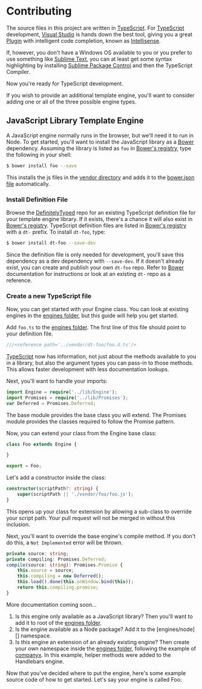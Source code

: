 ﻿# Contributing

The source files in this project are written in [TypeScript][]. For
[TypeScript][] development, [Visual Studio][] is hands down the best tool,
giving you a great [Plugin] with intelligent code completion, known as
[Intellisense][].

If, however, you don't have a Windows OS available to you or you prefer to use
something like [Sublime Text][], you can at least get some syntax highlighting
by installing [Sublime Package Control][] and then the TypeScript Compiler.

Now you're ready for TypeScript development.

If you wish to provide an additional template engine, you'll want to consider
adding one or all of the three possible engine types.


## JavaScript Library Template Engine

A JavaScript engine normally runs in the browser, but we'll need it to run in
Node. To get started, you'll want to install the JavaScript library as a
[Bower][] dependency. Assuming the library is listed as `foo` in
[Bower's registry][], type the following in your shell:

```sh
$ bower install foo --save
```

This installs the js files in the [vendor directory][] and adds it to the
[bower.json file][] automatically.


### Install Definition File

Browse the [DefinitelyTyped] repo for an existing TypeScript definition file
for your template engine library. If it exists, there's a chance it will also
exist in [Bower's registry][]. TypeScript definition files are listed in
[Bower's registry][] with a `dt-` prefix. To install `dt-foo`, type:

```sh
$ bower install dt-foo --save-dev
```

Since the definition file is only needed for development, you'll save this
dependency as a dev dependency with `--save-dev`. If it doesn't already exist,
you can create and publish your own `dt-foo` repo. Refer to [Bower][]
documentation for instructions or look at an existing `dt-` repo as a
reference.


### Create a new TypeScript file

Now, you can get started with your Engine class. You can look at existing
engines in the [engines folder][], but this guide will help you get started.

Add `foo.ts` to the [engines folder][]. The first line of this file should
point to your definition file.

```ts
///<reference path='../vendor/dt-foo/foo.d.ts'/>
```

[TypeScript][] now has information, not just about the methods available to you
in a library, but also the argument types you can pass-in to those methods.
This allows faster development with less documentation lookups.

Next, you'll want to handle your imports:

```ts
import Engine = require('../lib/Engine');
import Promises = require('../lib/Promises');
var Deferred = Promises.Deferred;
```

The base module provides the base class you will extend. The Promises module
provides the classes required to follow the Promise pattern.

Now, you can extend your class from the Engine base class:

```ts
class Foo extends Engine {

}

export = Foo;
```

Let's add a constructor inside the class:

```ts
constructor(scriptPath?: string) {
    super(scriptPath || './vendor/foo/foo.js');
}
```

This opens up your class for extension by allowing a sub-class to override
your script path. Your pull request will not be merged in without this
inclusion.

Next, you'll want to override the base engine's compile method. If you don't
do this, a `Not Implemented` error will be thrown.

```ts
private source: string;
private compiling: Promises.Deferred;
compile(source: string): Promises.Promise {
    this.source = source;
    this.compiling = new Deferred();
    this.load().done(this.onWindow.bind(this));
    return this.compiling.promise;
}
```

More documentation coming soon...



[Bower]: http://bower.io/
[Bower's registry]: http://sindresorhus.com/bower-components/
[vendor directory]: vendor
[bower.json file]: bower.json
[engines folder]: engines
[Visual Studio]: http://www.visualstudio.com/
[TypeScript]: http://www.typescriptlang.org/
[Plugin]: http://go.microsoft.com/fwlink/?LinkID=266563
[Intellisense]: https://en.wikipedia.org/wiki/Intelligent_code_completion
[Sublime Text]: http://www.sublimetext.com/
[Sublime Package Control]: https://sublime.wbond.net/installation
[DefinitelyTyped]: https://github.com/borisyankov/DefinitelyTyped



1. Is this engine only available as a JavaScript library? Then you'll want to
add it to root of the [engines folder][].
1. Is the engine available as a Node package? Add it to the [engines/node][]
namespace.
1. Is this engine an extension of an already existing engine? Then create your
own namespace inside the [engines folder][], following the example of
[companyx][]. In this example, helper methods were added to the Handlebars
engine.

Now that you've decided where to put the engine, here's some example source
code of how to get started. Let's say your engine is called Foo:

```node

```



[engines folder]: engines
[engines/node namespace]: engines/node
[companyx]: engines/companyx
